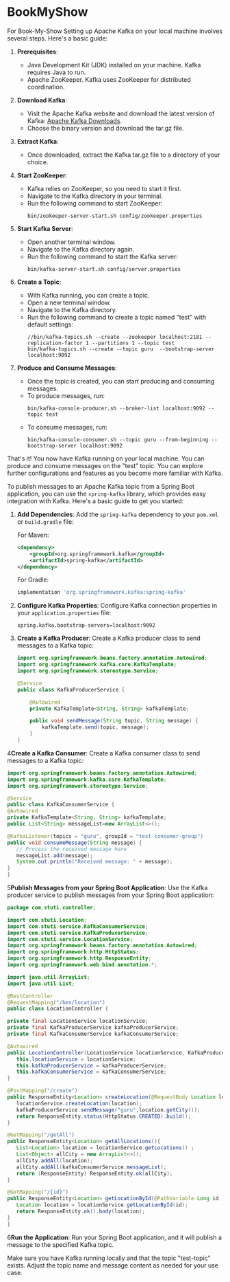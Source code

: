 # BookMyShow
For Book-My-Show
Setting up Apache Kafka on your local machine involves several steps. Here's a basic guide:

1. **Prerequisites**:
    - Java Development Kit (JDK) installed on your machine. Kafka requires Java to run.
    - Apache ZooKeeper. Kafka uses ZooKeeper for distributed coordination.

2. **Download Kafka**:
    - Visit the Apache Kafka website and download the latest version of Kafka: [Apache Kafka Downloads](https://kafka.apache.org/downloads).
    - Choose the binary version and download the tar.gz file.

3. **Extract Kafka**:
    - Once downloaded, extract the Kafka tar.gz file to a directory of your choice.

4. **Start ZooKeeper**:
    - Kafka relies on ZooKeeper, so you need to start it first.
    - Navigate to the Kafka directory in your terminal.
    - Run the following command to start ZooKeeper:
      ```
      bin/zookeeper-server-start.sh config/zookeeper.properties
      ```

5. **Start Kafka Server**:
    - Open another terminal window.
    - Navigate to the Kafka directory again.
    - Run the following command to start the Kafka server:
      ```
      bin/kafka-server-start.sh config/server.properties
      ```

6. **Create a Topic**:
    - With Kafka running, you can create a topic.
    - Open a new terminal window.
    - Navigate to the Kafka directory.
    - Run the following command to create a topic named "test" with default settings:
      ```
      //bin/kafka-topics.sh --create --zookeeper localhost:2181 --replication-factor 1 --partitions 1 --topic test
      bin/kafka-topics.sh --create --topic guru  --bootstrap-server localhost:9092
      ```

7. **Produce and Consume Messages**:
    - Once the topic is created, you can start producing and consuming messages.
    - To produce messages, run:
      ```
      bin/kafka-console-producer.sh --broker-list localhost:9092 --topic test
      ```
    - To consume messages, run:
      ```
      bin/kafka-console-consumer.sh --topic guru --from-beginning --bootstrap-server localhost:9092
      ```

That's it! You now have Kafka running on your local machine. You can produce and consume messages on the "test" topic. You can explore further configurations and features as you become more familiar with Kafka.

To publish messages to an Apache Kafka topic from a Spring Boot application, you can use the `spring-kafka` library, which provides easy integration with Kafka. Here's a basic guide to get you started:

1. **Add Dependencies**:
   Add the `spring-kafka` dependency to your `pom.xml` or `build.gradle` file:

   For Maven:
   ```xml
   <dependency>
       <groupId>org.springframework.kafka</groupId>
       <artifactId>spring-kafka</artifactId>
   </dependency>
   ```

   For Gradle:
   ```gradle
   implementation 'org.springframework.kafka:spring-kafka'
   ```

2. **Configure Kafka Properties**:
   Configure Kafka connection properties in your `application.properties` file:

   ```properties
   spring.kafka.bootstrap-servers=localhost:9092
   ```

3. **Create a Kafka Producer**:
   Create a Kafka producer class to send messages to a Kafka topic:

   ```java
   import org.springframework.beans.factory.annotation.Autowired;
   import org.springframework.kafka.core.KafkaTemplate;
   import org.springframework.stereotype.Service;

   @Service
   public class KafkaProducerService {

       @Autowired
       private KafkaTemplate<String, String> kafkaTemplate;

       public void sendMessage(String topic, String message) {
           kafkaTemplate.send(topic, message);
       }
   }
   ```

4**Create a Kafka Consumer**:
   Create a Kafka consumer class to send messages to a Kafka topic:

   ```java
   import org.springframework.beans.factory.annotation.Autowired;
   import org.springframework.kafka.core.KafkaTemplate;
   import org.springframework.stereotype.Service;

@Service
public class KafkaConsumerService {
   @Autowired
   private KafkaTemplate<String, String> kafkaTemplate;
   public List<String> messageList=new ArrayList<>();

   @KafkaListener(topics = "guru", groupId = "test-consumer-group")
   public void consumeMessage(String message) {
      // Process the received message here
      messageList.add(message);
      System.out.println("Received message: " + message);
   }
}
   ```
   
5**Publish Messages from your Spring Boot Application**:
   Use the Kafka producer service to publish messages from your Spring Boot application:

   ```java
   package com.stuti.controller;

import com.stuti.Location;
import com.stuti.service.KafkaConsumerService;
import com.stuti.service.KafkaProducerService;
import com.stuti.service.LocationService;
import org.springframework.beans.factory.annotation.Autowired;
import org.springframework.http.HttpStatus;
import org.springframework.http.ResponseEntity;
import org.springframework.web.bind.annotation.*;

import java.util.ArrayList;
import java.util.List;

@RestController
@RequestMapping("/bms/location")
public class LocationController {

   private final LocationService locationService;
   private final KafkaProducerService kafkaProducerService;
   private final KafkaConsumerService kafkaConsumerService;

   @Autowired
   public LocationController(LocationService locationService, KafkaProducerService kafkaProducerService, KafkaConsumerService kafkaConsumerService) {
      this.locationService = locationService;
      this.kafkaProducerService = kafkaProducerService;
      this.kafkaConsumerService = kafkaConsumerService;
   }

   @PostMapping("/create")
   public ResponseEntity<Location> createLocation(@RequestBody Location location){
      locationService.createLocation(location);
      kafkaProducerService.sendMessage("guru",location.getCity());
      return ResponseEntity.status(HttpStatus.CREATED).build();
   }

   @GetMapping("/getAll")
   public ResponseEntity<Location> getAllLocations(){
      List<Location> location = locationService.getLocations() ;
      List<Object> allCity = new ArrayList<>();
      allCity.addAll(location);
      allCity.addAll(kafkaConsumerService.messageList);
      return (ResponseEntity) ResponseEntity.ok(allCity);
   }

   @GetMapping("/{id}")
   public ResponseEntity<Location> getLocationById(@PathVariable Long id ){
      Location location = locationService.getLocationById(id);
      return ResponseEntity.ok().body(location);
   }
}
   ```
6**Run the Application**:
   Run your Spring Boot application, and it will publish a message to the specified Kafka topic.

Make sure you have Kafka running locally and that the topic "test-topic" exists. Adjust the topic name and message content as needed for your use case.